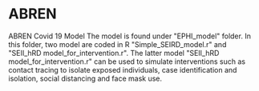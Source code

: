 # ABREN
 ABREN Covid 19 Model
The model is found under "EPHI_model" folder. 
In this folder, two model are coded in R "Simple_SEIRD_model.r" and "SEII_hRD model_for_intervention.r".
The latter model "SEII_hRD model_for_intervention.r" can be used to simulate interventions such as 
contact tracing to isolate exposed individuals, case identification and isolation, social distancing and face mask use.

